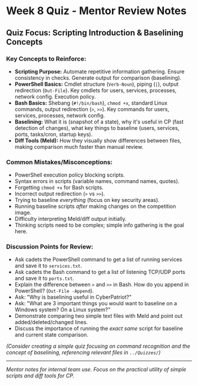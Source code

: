 # Week 8 Quiz - Mentor Review Notes

## Quiz Focus: Scripting Introduction & Baselining Concepts

### Key Concepts to Reinforce:

-   **Scripting Purpose:** Automate repetitive information gathering. Ensure consistency in checks. Generate output for comparison (baselining).
-   **PowerShell Basics:** Cmdlet structure (`Verb-Noun`), piping (`|`), output redirection (`Out-File`). Key cmdlets for users, services, processes, network config. Execution policy.
-   **Bash Basics:** Shebang (`#!/bin/bash`), `chmod +x`, standard Linux commands, output redirection (`>`, `>>`). Key commands for users, services, processes, network config.
-   **Baselining:** What it is (snapshot of a state), why it's useful in CP (fast detection of changes), what key things to baseline (users, services, ports, tasks/cron, startup keys).
-   **Diff Tools (Meld):** How they visually show differences between files, making comparison much faster than manual review.

### Common Mistakes/Misconceptions:

-   PowerShell execution policy blocking scripts.
-   Syntax errors in scripts (variable names, command names, quotes).
-   Forgetting `chmod +x` for Bash scripts.
-   Incorrect output redirection (`>` vs `>>`).
-   Trying to baseline *everything* (focus on key security areas).
-   Running baseline scripts *after* making changes on the competition image.
-   Difficulty interpreting Meld/diff output initially.
-   Thinking scripts need to be complex; simple info gathering is the goal here.

### Discussion Points for Review:

-   Ask cadets the PowerShell command to get a list of running services and save it to `services.txt`.
-   Ask cadets the Bash command to get a list of listening TCP/UDP ports and save it to `ports.txt`.
-   Explain the difference between `>` and `>>` in Bash. How do you append in PowerShell? (`Out-File -Append`).
-   Ask: "Why is baselining useful in CyberPatriot?"
-   Ask: "What are 3 important things you would want to baseline on a Windows system? On a Linux system?"
-   Demonstrate comparing two simple text files with Meld and point out added/deleted/changed lines.
-   Discuss the importance of running the *exact same* script for baseline and current state comparison.

*(Consider creating a simple quiz focusing on command recognition and the concept of baselining, referencing relevant files in `../Quizzes/`)*

---
*Mentor notes for internal team use. Focus on the practical utility of simple scripts and diff tools for CP.*
